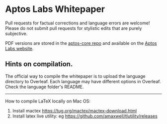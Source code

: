 # Aptos Labs Whitepaper

Pull requests for factual corrections and language errors are welcome! Please do not submit pull requests for stylistic edits that are purely subjective.

PDF versions are stored in the [aptos-core repo](https://github.com/aptos-labs/aptos-core/tree/main/developer-docs-site/static/papers) and available on the [Aptos Labs website](https://aptos.dev/aptos-white-paper/aptos-white-paper-index).

## Hints on compilation.

The official way to compile the whitepaper is to upload the language directory to Overleaf. Each language may have different options in Overleaf. Check the language folder's README.

---

How to compile LaTeX locally on Mac OS:

1. Install mactex https://tug.org/mactex/mactex-download.html
2. Install latex live utility: eg https://github.com/amaxwell/tlutility/releases
